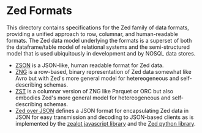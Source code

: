 # Zed Formats

This directory contains specifications for the Zed family of data formats,
providing a unified approach to row, columnar, and human-readable formats.
The Zed data model underlying the formats
is a superset of both the dataframe/table model of relational systems and the
semi-structured model that is used ubiquitously in development and by NOSQL
data stores.

* [ZSON](zson.md) is a JSON-like, human readable format for Zed data.
* [ZNG](zng.md) is a row-based, binary representation of Zed data somewhat like
Avro but with Zed's more general model for hetereogeneous and self-describing schemas.
* [ZST](zst.md) is a columnar version of ZNG like Parquet or ORC but also
embodies Zed's more general model for hetereogeneous and self-describing schemas.
* [Zed over JSON](zjson.md) defines a JSON format for encapsulating Zed data
in JSON for easy transmission and decoding to JSON-based clients as is
implemented by the
[zealot javascript library](https://github.com/brimdata/brim/tree/master/zealot)
and the
[Zed python library](../../python).
